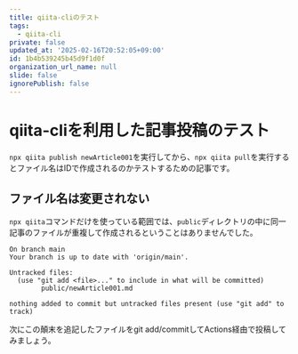 ```yaml
---
title: qiita-cliのテスト
tags:
  - qiita-cli
private: false
updated_at: '2025-02-16T20:52:05+09:00'
id: 1b4b539245b45d9f1d0f
organization_url_name: null
slide: false
ignorePublish: false
---
```

# qiita-cliを利用した記事投稿のテスト

``npx qiita publish newArticle001``を実行してから、``npx qiita pull``を実行するとファイル名はIDで作成されるのかテストするための記事です。

## ファイル名は変更されない

``npx qiita``コマンドだけを使っている範囲では、``public``ディレクトリの中に同一記事のファイルが重複して作成されるということはありませんでした。

```bash:git statusの出力
On branch main
Your branch is up to date with 'origin/main'.

Untracked files:
  (use "git add <file>..." to include in what will be committed)
        public/newArticle001.md

nothing added to commit but untracked files present (use "git add" to track)
```

次にこの顛末を追記したファイルをgit add/commitしてActions経由で投稿してみましょう。




